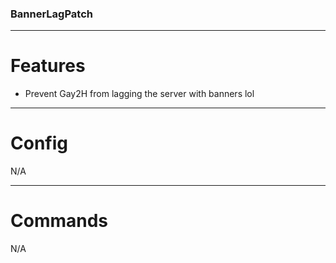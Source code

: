 ### BannerLagPatch

___

# Features

* Prevent Gay2H from lagging the server with banners lol
___

# Config

N/A

___

# Commands

N/A
